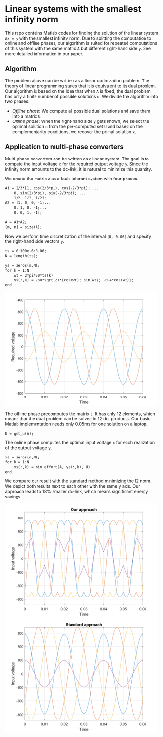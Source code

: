 # Linear systems with the smallest infinity norm

This repo contains Matlab codes for finding the solution of the linear system ``Ax = y`` with the smallest infinity norm. Due to splitting the computation to online and offline phases, our algorithm is suited for repeated computations of this system with the same matrix ``A`` but different right-hand side ``y``. See more detailed information in our paper.

## Algorithm

The problem above can be written as a linear optimization problem. The theory of linear programming states that it is equivalent to its dual problem. Our algorithm is based on the idea that when ``A`` is fixed, the dual problem has only a finite number of possible solutions ``u``. We divide the algorithm into two phases:
- <i>Offline phase</i>: We compute all possible dual solutions and save them into a matrix ``U``.
- <i>Online phase</i>: When the right-hand side ``y`` gets known, we select the optimal solution ``u`` from the pre-computed set ``U`` and based on the complementarity conditions, we recover the primal solution ``x``.

## Application to multi-phase converters

Multi-phase converters can be written as a linear system. The goal is to compute the input voltage ``x`` for the required output voltage ``y``. Since the infinity norm amounts to the dc-link, it is natural to minimize this quantity.

We create the matrix ``A`` as a fault-tolerant system with four phases.

```
A1 = 2/3*[1, cos(2/3*pi), cos(-2/3*pi); ...
    0, sin(2/3*pi), sin(-2/3*pi); ...
    1/2, 1/2, 1/2];
A2 = [1, 0, 0, -1;...
    0, 1, 0, -1;...
    0, 0, 1, -1];
    
A = A1*A2;
[m, n] = size(A);
```

Now we perform time discretization of the interval ``[0, 0.06]`` and specify the right-hand side vectors ``y``.

```
ts = 0:100e-6:0.06;
N = length(ts);

ys = zeros(m,N);
for k = 1:N
    wt = 2*pi*50*ts(k);
    ys(:,k) = 230*sqrt(2)*[cos(wt); sin(wt); -0.4*cos(wt)];
end
```

<img src="Figures/res1.png" width="500">

The offline phase precomputes the matrix ``U``. It has only 12 elements, which means that the dual problem can be solved in 12 dot products. Our basic Matlab implementation needs only 0.05ms for one solution on a laptop.

```
U = get_u(A);
```

The online phase computes the optimal input voltage ``x`` for each realization of the output voltage ``y``.

```
xs = zeros(n,N);
for k = 1:N
    xs(:,k) = min_effort(A, ys(:,k), U);
end
```

We compare our result with the standard method minimizing the l2 norm. We depict both results next to each other with the same y axis. Our approach leads to 18% smaller dc-link, which means significant energy savings.

<img src="Figures/res2.png" width="500"><img src="Figures/res3.png" width="500">



